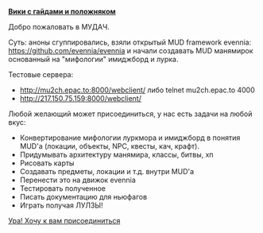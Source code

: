 **[Вики с гайдами и положняком](https://github.com/op-hui/mu2ch/wiki)** 


Добро пожаловать в МУДАЧ.


Суть: аноны сгуппировались, взяли открытый MUD framework evennia: https://github.com/evennia/evennia
и начали создавать MUD манямирок основанный на "мифологии" имиджборд и лурка.


Тестовые сервера:
  * http://mu2ch.epac.to:8000/webclient/ либо telnet mu2ch.epac.to 4000
  * http://217.150.75.159:8000/webclient/

Любой желающий может присоединиться, у нас есть задачи на любой вкус:
  * Конвертирование мифологии луркмора и имиджборд в понятия MUD'a (локации, объекты, NPC, квесты, кач, крафт).
  * Придумывать архитектуру манямира, классы, битвы, хп
  * Рисовать карты 
  * Создавать предметы, локации и т.д. внутри MUD'a
  * Перенести это на движок evennia
  * Тестировать полученное
  * Писать документацию для ньюфагов
  * Играть получая ЛУЛЗЫ!


[Ура! Хочу к вам присоединиться](https://github.com/op-hui/mu2ch/wiki/%D0%9A%D0%BE%D0%BB%D0%BB%D0%B5%D0%BA%D1%82%D0%B8%D0%B2%D1%8B%D0%B9%D0%9F%D1%80%D0%BE%D1%86%D0%B5%D1%81%D1%81%D0%A0%D0%B0%D0%B7%D1%80%D0%B0%D0%B1%D0%BE%D1%82%D0%BA%D0%B8) 


